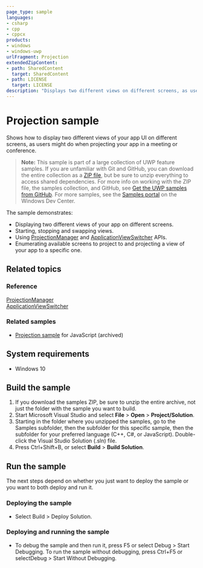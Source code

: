 ```yaml
---
page_type: sample
languages:
- csharp
- cpp
- cppcx
products:
- windows
- windows-uwp
urlFragment: Projection
extendedZipContent:
- path: SharedContent
  target: SharedContent
- path: LICENSE
  target: LICENSE
description: "Displays two different views on different screens, as users might do when projecting in a meeting or conference."
---
```


<!---
  category: Navigation
  samplefwlink: http://go.microsoft.com/fwlink/p/?LinkId=620587
--->

# Projection sample

Shows how to display two different views of your app UI on different screens, as users might do when projecting your app in a meeting or conference.

> **Note:** This sample is part of a large collection of UWP feature samples. 
> If you are unfamiliar with Git and GitHub, you can download the entire collection as a 
> [ZIP file](https://github.com/Microsoft/Windows-universal-samples/archive/master.zip), but be 
> sure to unzip everything to access shared dependencies. For more info on working with the ZIP file, 
> the samples collection, and GitHub, see [Get the UWP samples from GitHub](https://aka.ms/ovu2uq). 
> For more samples, see the [Samples portal](https://aka.ms/winsamples) on the Windows Dev Center. 

The sample demonstrates:

-  Displaying two different views of your app on different screens.
-  Starting, stopping and swapping views.
-  Using [ProjectionManager](http://msdn.microsoft.com/library/windows/apps/dn281126) and [ApplicationViewSwitcher](http://msdn.microsoft.com/library/windows/apps/dn281094) APIs.
-  Enumerating available screens to project to and projecting a view of your app to a specific one.

## Related topics

### Reference

[ProjectionManager](http://msdn.microsoft.com/library/windows/apps/dn281126)  
[ApplicationViewSwitcher](http://msdn.microsoft.com/library/windows/apps/dn281094)  

### Related samples

* [Projection sample](/archived/Projection/) for JavaScript (archived)

## System requirements

* Windows 10

## Build the sample

1. If you download the samples ZIP, be sure to unzip the entire archive, not just the folder with the sample you want to build. 
2. Start Microsoft Visual Studio and select **File** \> **Open** \> **Project/Solution**.
3. Starting in the folder where you unzipped the samples, go to the Samples subfolder, then the subfolder for this specific sample, then the subfolder for your preferred language (C++, C#, or JavaScript). Double-click the Visual Studio Solution (.sln) file.
4. Press Ctrl+Shift+B, or select **Build** \> **Build Solution**.

## Run the sample

The next steps depend on whether you just want to deploy the sample or you want to both deploy and run it.

### Deploying the sample

- Select Build > Deploy Solution. 

### Deploying and running the sample

- To debug the sample and then run it, press F5 or select Debug >  Start Debugging. To run the sample without debugging, press Ctrl+F5 or selectDebug > Start Without Debugging.
